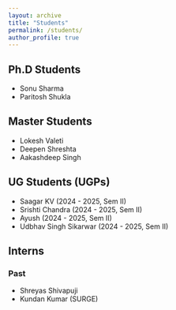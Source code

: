 ```yaml
---
layout: archive
title: "Students"
permalink: /students/
author_profile: true
---
```



## Ph.D Students

 * Sonu Sharma
 * Paritosh Shukla
 
## Master Students

* Lokesh Valeti
* Deepen Shreshta
* Aakashdeep Singh


## UG Students (UGPs)

* Saagar KV (2024 - 2025, Sem II)
* Srishti Chandra (2024 - 2025, Sem II)
* Ayush (2024 - 2025, Sem II)
* Udbhav Singh Sikarwar (2024 - 2025, Sem II)

## Interns

### Past

* Shreyas Shivapuji
* Kundan Kumar (SURGE)

